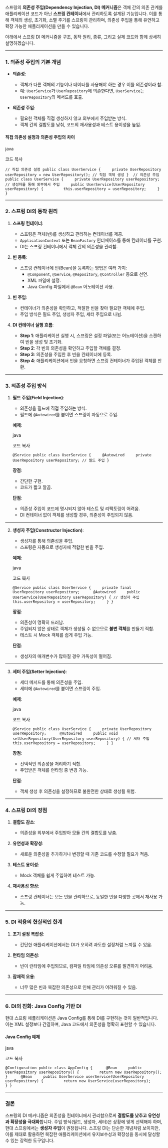 스프링의 **의존성 주입(Dependency Injection, DI) 메커니즘**은 객체 간의 의존 관계를 애플리케이션 코드가 아닌 **스프링 컨테이너**에서 관리하도록 설계된 기능입니다. 이를 통해 객체의 생성, 초기화, 소멸 주기를 스프링이 관리하며, 의존성 주입을 통해 유연하고 확장 가능한 애플리케이션을 만들 수 있습니다.

아래에서 스프링 DI 메커니즘을 구조, 동작 원리, 종류, 그리고 실제 코드와 함께 상세히 설명하겠습니다.

---

### **1. 의존성 주입의 기본 개념**

- **의존성**:
    
    - 객체가 다른 객체의 기능이나 데이터를 사용해야 하는 경우 이를 의존성이라 함.
    - 예: `UserService`가 `UserRepository`에 의존한다면, `UserService`는 `UserRepository`의 메서드를 호출.
- **의존성 주입**:
    
    - 필요한 객체를 직접 생성하지 않고 외부에서 주입받는 방식.
    - 객체 간의 결합도를 낮춰, 코드의 재사용성과 테스트 용이성을 높임.

#### **직접 의존성 설정과 의존성 주입의 차이**

java

코드 복사

`// 직접 의존성 설정 public class UserService {     private UserRepository userRepository = new UserRepository(); // 직접 객체 생성 }  // 의존성 주입 public class UserService {     private UserRepository userRepository;      // 생성자를 통해 외부에서 주입     public UserService(UserRepository userRepository) {         this.userRepository = userRepository;     } }`

---

### **2. 스프링 DI의 동작 원리**

1. **스프링 컨테이너**:
    
    - 스프링은 객체(빈)를 생성하고 관리하는 컨테이너를 제공.
    - `ApplicationContext` 또는 `BeanFactory` 인터페이스를 통해 컨테이너를 구현.
    - DI는 스프링 컨테이너에서 객체 간의 의존성을 관리함.
2. **빈 등록**:
    
    - 스프링 컨테이너에 빈(Bean)을 등록하는 방법은 여러 가지:
        - `@Component`, `@Service`, `@Repository`, `@Controller` 등으로 선언.
        - XML 파일에 설정.
        - Java Config 파일에서 `@Bean` 어노테이션 사용.
3. **빈 주입**:
    
    - 컨테이너가 의존성을 확인하고, 적절한 빈을 찾아 필요한 객체에 주입.
    - 주입 방식은 필드 주입, 생성자 주입, 세터 주입으로 나뉨.
4. **DI 컨테이너 실행 흐름**:
    
    - **Step 1**: 애플리케이션 실행 시, 스프링은 설정 파일(또는 어노테이션)을 스캔하여 빈을 생성 및 초기화.
    - **Step 2**: 각 빈의 의존성을 확인하고 주입할 객체를 결정.
    - **Step 3**: 의존성을 주입한 후 빈을 컨테이너에 등록.
    - **Step 4**: 애플리케이션에서 빈을 요청하면 스프링 컨테이너가 주입된 객체를 반환.

---

### **3. 의존성 주입 방식**

1. **필드 주입(Field Injection)**:
    
    - 의존성을 필드에 직접 주입하는 방식.
    - 필드에 `@Autowired`를 붙이면 스프링이 자동으로 주입.
    
    **예제**:
    
    java
    
    코드 복사
    
    `@Service public class UserService {     @Autowired     private UserRepository userRepository; // 필드 주입 }`
    
    **장점**:
    
    - 간단한 구현.
    - 코드가 짧고 깔끔.
    
    **단점**:
    
    - 의존성 주입이 코드에 명시되지 않아 테스트 및 리팩토링이 어려움.
    - DI 컨테이너 없이 객체를 생성할 경우, 의존성이 주입되지 않음.

---

2. **생성자 주입(Constructor Injection)**:
    
    - 생성자를 통해 의존성을 주입.
    - 스프링은 자동으로 생성자에 적합한 빈을 주입.
    
    **예제**:
    
    java
    
    코드 복사
    
    `@Service public class UserService {     private final UserRepository userRepository;      @Autowired     public UserService(UserRepository userRepository) { // 생성자 주입         this.userRepository = userRepository;     } }`
    
    **장점**:
    
    - 의존성이 명확히 드러남.
    - 주입되지 않은 상태로 객체가 생성될 수 없으므로 **불변 객체**를 만들기 적합.
    - 테스트 시 Mock 객체를 쉽게 주입 가능.
    
    **단점**:
    
    - 생성자의 매개변수가 많아질 경우 가독성이 떨어짐.

---

3. **세터 주입(Setter Injection)**:
    
    - 세터 메서드를 통해 의존성을 주입.
    - 세터에 `@Autowired`를 붙이면 스프링이 주입.
    
    **예제**:
    
    java
    
    코드 복사
    
    `@Service public class UserService {     private UserRepository userRepository;      @Autowired     public void setUserRepository(UserRepository userRepository) { // 세터 주입         this.userRepository = userRepository;     } }`
    
    **장점**:
    
    - 선택적인 의존성을 처리하기 적합.
    - 주입받은 객체를 런타임 중 변경 가능.
    
    **단점**:
    
    - 객체 생성 후 의존성을 설정하므로 불완전한 상태로 생성될 위험.

---

### **4. 스프링 DI의 장점**

1. **결합도 감소**:
    
    - 의존성을 외부에서 주입받아 모듈 간의 결합도를 낮춤.
2. **유연성과 확장성**:
    
    - 새로운 의존성을 추가하거나 변경할 때 기존 코드를 수정할 필요가 적음.
3. **테스트 용이성**:
    
    - Mock 객체를 쉽게 주입하여 테스트 가능.
4. **재사용성 향상**:
    
    - 스프링 컨테이너는 모든 빈을 관리하므로, 동일한 빈을 다양한 곳에서 재사용 가능.

---

### **5. DI 적용의 현실적인 한계**

1. **초기 설정 복잡성**:
    
    - 간단한 애플리케이션에서는 DI가 오히려 과도한 설정처럼 느껴질 수 있음.
2. **런타임 의존성**:
    
    - 빈이 런타임에 주입되므로, 컴파일 타임에 의존성 오류를 발견하기 어려움.
3. **잠재적 오용**:
    
    - 너무 많은 빈과 복잡한 의존성으로 인해 관리가 어려워질 수 있음.

---

### **6. DI의 진화: Java Config 기반 DI**

현대 스프링 애플리케이션은 Java Config를 통해 DI를 구현하는 것이 일반적입니다. 이는 XML 설정보다 간결하며, Java 코드에서 의존성을 명확히 표현할 수 있습니다.

#### **Java Config 예제**

java

코드 복사

`@Configuration public class AppConfig {      @Bean     public UserRepository userRepository() {         return new UserRepository();     }      @Bean     public UserService userService(UserRepository userRepository) {         return new UserService(userRepository);     } }`

---

### **결론**

스프링의 DI 메커니즘은 의존성을 컨테이너에서 관리함으로써 **결합도를 낮추고 유연성과 확장성을 극대화**합니다. 주입 방식(필드, 생성자, 세터)은 상황에 맞게 선택해야 하며, 현대 스프링에서는 **생성자 주입**이 권장됩니다. 스프링 DI는 단순한 개념처럼 보이지만, 이를 제대로 활용하면 복잡한 애플리케이션에서 유지보수성과 확장성을 동시에 달성할 수 있는 강력한 도구입니다.